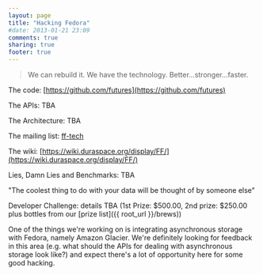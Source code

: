 ```yaml
---
layout: page
title: "Hacking Fedora"
#date: 2013-01-21 23:09
comments: true
sharing: true
footer: true
---
```


> We can rebuild it. We have the technology. Better...stronger...faster.

The code:
[https://github.com/futures](https://github.com/futures)

The APIs: TBA

The Architecture: TBA

The mailing list: [ff-tech](https://groups.google.com/forum/#!forum/ff-tech)

The wiki: [https://wiki.duraspace.org/display/FF/](https://wiki.duraspace.org/display/FF/)

Lies, Damn Lies and Benchmarks: TBA

"The coolest thing to do with your data will be thought of by someone else"

Developer Challenge: details TBA (1st Prize: $500.00, 2nd prize: $250.00 plus bottles from our [prize list]({{ root_url }}/brews))

One of the things we're working on is integrating asynchronous storage with Fedora, namely Amazon Glacier. We're definitely looking for feedback in this area (e.g. what should the APIs for dealing with asynchronous storage look like?) and expect there's a lot of opportunity here for some good hacking.
